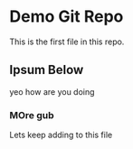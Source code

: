 # Demo Git Repo

This is the first file in this repo.

## Ipsum Below

yeo how are you doing

### MOre gub

Lets keep adding to this file 